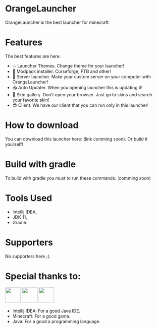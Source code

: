 # OrangeLauncher
OrangeLauncher is the best launcher for minecraft.
# Features
The best features are here:
- 💥 Launcher Themes. Change theme for your launcher!
- 🔧 Modpack installer. Curseforge, FTB and other!
- 📡 Server launcher. Make your custom server on your computer with OrangeLauncher!
- 📥 Auto Updater. When you opening launcher this is updating it!
- 🧔 Skin gallery. Don't open your browser. Just go to skins and search your favorite skin!
- 😎 Client. We have our client that you can run only in this launcher!
# How to download
You can download this launcher here: (link comming soon).
Or build it yourself!
# Build with gradle
To build with gradle you must to run these commands:
(comming soon)
# Tools Used
- Intellij IDEA,
- JDK 11,
- Gradle.
# Supporters
No supporters here ;(.
# Special thanks to:
<img src="https://upload.wikimedia.org/wikipedia/commons/thumb/9/9c/IntelliJ_IDEA_Icon.svg/300px-IntelliJ_IDEA_Icon.svg.png" width="50" height="50">
<img src="https://seeklogo.com/images/M/minecraft-logo-5EAD3A1535-seeklogo.com.png" width="50" height="50">
<img src="https://cdn.freebiesupply.com/logos/large/2x/java-logo-png-transparent.png" width="50" height="50">

- Intellij IDEA: For a good Java IDE.
- Minecraft: For a good game.
- Java: For a good a programming language.
